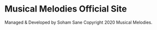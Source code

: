 # Musical Melodies Official Site
Managed & Developed by Soham Sane
Copyright 2020 Musical Melodies.
